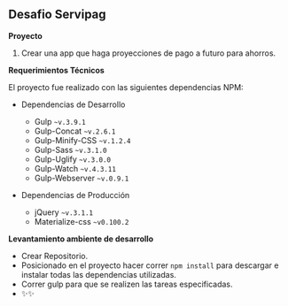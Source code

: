## Desafio Servipag


**Proyecto**
 1. Crear una app que haga proyecciones de pago a futuro para ahorros.

**Requerimientos Técnicos**

 El proyecto fue realizado con las siguientes dependencias NPM:

+ Dependencias de Desarrollo
  - Gulp `~v.3.9.1`
  - Gulp-Concat `~v.2.6.1`
  - Gulp-Minify-CSS `~v.1.2.4`
  - Gulp-Sass `~v.3.1.0`
  - Gulp-Uglify `~v.3.0.0`
  - Gulp-Watch `~v.4.3.11`
  - Gulp-Webserver `~v.0.9.1`

+ Dependencias de Producción
  - jQuery `~v.3.1.1`
  - Materialize-css `~v0.100.2`

**Levantamiento ambiente de desarrollo**

* Crear Repositorio.
* Posicionado en el proyecto hacer correr `npm install` para descargar e instalar todas las dependencias utilizadas.
* Correr gulp para que se realizen las tareas especificadas.
* :sparkles::sparkles:
